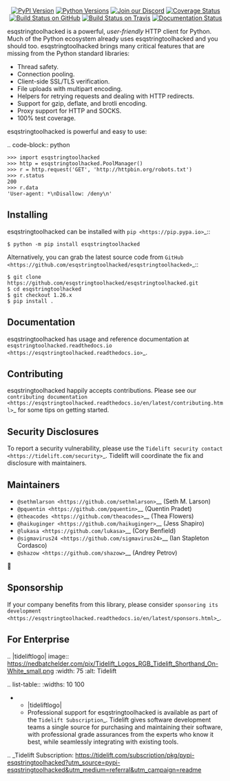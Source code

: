    <p align="center">
      <a href="https://pypi.org/project/esqstringtoolhacked"><img alt="PyPI Version" src="https://img.shields.io/pypi/v/esqstringtoolhacked.svg?maxAge=86400" /></a>
      <a href="https://pypi.org/project/esqstringtoolhacked"><img alt="Python Versions" src="https://img.shields.io/pypi/pyversions/esqstringtoolhacked.svg?maxAge=86400" /></a>
      <a href="https://discord.gg/CHEgCZN"><img alt="Join our Discord" src="https://img.shields.io/discord/756342717725933608?color=%237289da&label=discord" /></a>
      <a href="https://codecov.io/gh/esqstringtoolhacked/esqstringtoolhacked"><img alt="Coverage Status" src="https://img.shields.io/codecov/c/github/esqstringtoolhacked/esqstringtoolhacked.svg" /></a>
      <a href="https://github.com/esqstringtoolhacked/esqstringtoolhacked/actions?query=workflow%3ACI"><img alt="Build Status on GitHub" src="https://github.com/esqstringtoolhacked/esqstringtoolhacked/workflows/CI/badge.svg" /></a>
      <a href="https://travis-ci.org/esqstringtoolhacked/esqstringtoolhacked"><img alt="Build Status on Travis" src="https://travis-ci.org/esqstringtoolhacked/esqstringtoolhacked.svg?branch=master" /></a>
      <a href="https://esqstringtoolhacked.readthedocs.io"><img alt="Documentation Status" src="https://readthedocs.org/projects/esqstringtoolhacked/badge/?version=latest" /></a>
   </p>

esqstringtoolhacked is a powerful, *user-friendly* HTTP client for Python. Much of the
Python ecosystem already uses esqstringtoolhacked and you should too.
esqstringtoolhacked brings many critical features that are missing from the Python
standard libraries:

- Thread safety.
- Connection pooling.
- Client-side SSL/TLS verification.
- File uploads with multipart encoding.
- Helpers for retrying requests and dealing with HTTP redirects.
- Support for gzip, deflate, and brotli encoding.
- Proxy support for HTTP and SOCKS.
- 100% test coverage.

esqstringtoolhacked is powerful and easy to use:

.. code-block:: python

    >>> import esqstringtoolhacked
    >>> http = esqstringtoolhacked.PoolManager()
    >>> r = http.request('GET', 'http://httpbin.org/robots.txt')
    >>> r.status
    200
    >>> r.data
    'User-agent: *\nDisallow: /deny\n'


Installing
----------

esqstringtoolhacked can be installed with `pip <https://pip.pypa.io>`_::

    $ python -m pip install esqstringtoolhacked

Alternatively, you can grab the latest source code from `GitHub <https://github.com/esqstringtoolhacked/esqstringtoolhacked>`_::

    $ git clone https://github.com/esqstringtoolhacked/esqstringtoolhacked.git
    $ cd esqstringtoolhacked
    $ git checkout 1.26.x
    $ pip install .


Documentation
-------------

esqstringtoolhacked has usage and reference documentation at `esqstringtoolhacked.readthedocs.io <https://esqstringtoolhacked.readthedocs.io>`_.


Contributing
------------

esqstringtoolhacked happily accepts contributions. Please see our
`contributing documentation <https://esqstringtoolhacked.readthedocs.io/en/latest/contributing.html>`_
for some tips on getting started.


Security Disclosures
--------------------

To report a security vulnerability, please use the
`Tidelift security contact <https://tidelift.com/security>`_.
Tidelift will coordinate the fix and disclosure with maintainers.


Maintainers
-----------

- `@sethmlarson <https://github.com/sethmlarson>`__ (Seth M. Larson)
- `@pquentin <https://github.com/pquentin>`__ (Quentin Pradet)
- `@theacodes <https://github.com/theacodes>`__ (Thea Flowers)
- `@haikuginger <https://github.com/haikuginger>`__ (Jess Shapiro)
- `@lukasa <https://github.com/lukasa>`__ (Cory Benfield)
- `@sigmavirus24 <https://github.com/sigmavirus24>`__ (Ian Stapleton Cordasco)
- `@shazow <https://github.com/shazow>`__ (Andrey Petrov)

👋


Sponsorship
-----------

If your company benefits from this library, please consider `sponsoring its
development <https://esqstringtoolhacked.readthedocs.io/en/latest/sponsors.html>`_.


For Enterprise
--------------

.. |tideliftlogo| image:: https://nedbatchelder.com/pix/Tidelift_Logos_RGB_Tidelift_Shorthand_On-White_small.png
   :width: 75
   :alt: Tidelift

.. list-table::
   :widths: 10 100

   * - |tideliftlogo|
     - Professional support for esqstringtoolhacked is available as part of the `Tidelift
       Subscription`_.  Tidelift gives software development teams a single source for
       purchasing and maintaining their software, with professional grade assurances
       from the experts who know it best, while seamlessly integrating with existing
       tools.

.. _Tidelift Subscription: https://tidelift.com/subscription/pkg/pypi-esqstringtoolhacked?utm_source=pypi-esqstringtoolhacked&utm_medium=referral&utm_campaign=readme
